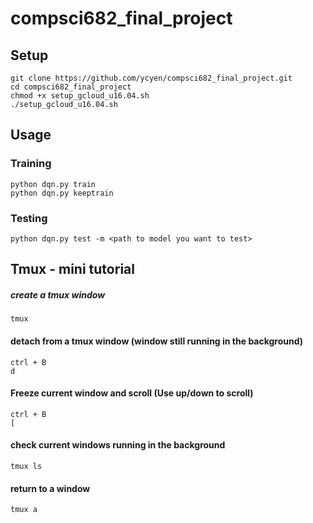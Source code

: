 # compsci682_final_project

## Setup
```
git clone https://github.com/ycyen/compsci682_final_project.git
cd compsci682_final_project
chmod +x setup_gcloud_u16.04.sh
./setup_gcloud_u16.04.sh
```

## Usage
### Training
```
python dqn.py train
python dqn.py keeptrain
```

### Testing
```
python dqn.py test -m <path to model you want to test>
```

## Tmux - mini tutorial
##### create a tmux window
```
tmux
```
#### detach from a tmux window (window still running in the background)
```
ctrl + B
d
```
#### Freeze current window and scroll (Use up/down to scroll)
```
ctrl + B
[
```
#### check current windows running in the background
```
tmux ls
```
#### return to a window
```
tmux a
```
